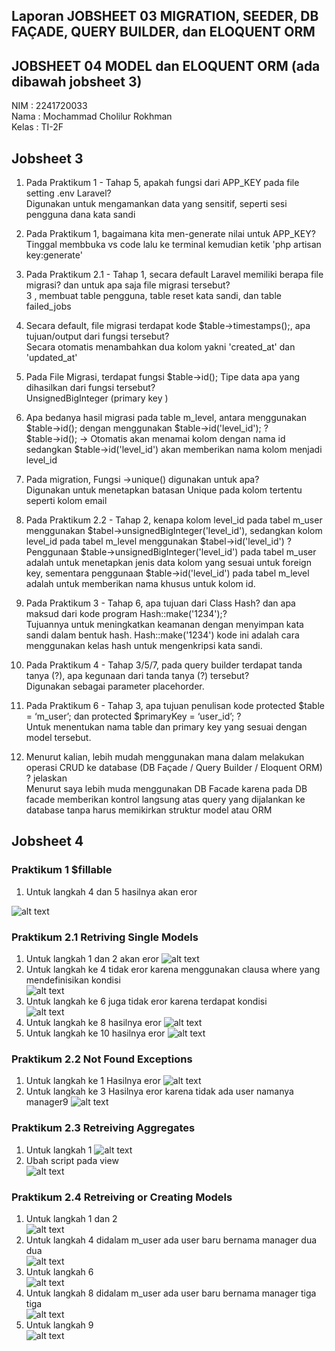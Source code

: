 
## Laporan JOBSHEET 03 MIGRATION, SEEDER, DB FAÇADE, QUERY BUILDER, dan ELOQUENT ORM

## JOBSHEET 04 MODEL dan ELOQUENT ORM (ada dibawah jobsheet 3)


NIM : 2241720033 <br>
Nama : Mochammad Cholilur Rokhman <br>
Kelas : TI-2F

## Jobsheet 3

1. Pada Praktikum 1 - Tahap 5, apakah fungsi dari APP_KEY pada file setting .env Laravel? <br>
   Digunakan untuk mengamankan data yang sensitif, seperti sesi pengguna dana kata sandi

2. Pada Praktikum 1, bagaimana kita men-generate nilai untuk APP_KEY? <br>
    Tinggal membbuka vs code lalu ke terminal kemudian ketik 'php artisan key:generate'

3. Pada Praktikum 2.1 - Tahap 1, secara default Laravel memiliki berapa file migrasi? dan untuk apa saja file migrasi tersebut? <br>
    3 , membuat table pengguna, table reset kata sandi, dan table failed_jobs

4. Secara default, file migrasi terdapat kode $table->timestamps();, apa tujuan/output dari fungsi tersebut? <br>
    Secara otomatis menambahkan dua kolom yakni 'created_at' dan 'updated_at'

5. Pada File Migrasi, terdapat fungsi $table->id(); Tipe data apa yang dihasilkan dari fungsi tersebut? <br>
    UnsignedBigInteger (primary key
    )
6. Apa bedanya hasil migrasi pada table m_level, antara menggunakan $table->id(); dengan menggunakan $table->id('level_id'); ? <br>
    $table->id(); -> Otomatis akan menamai kolom dengan nama id
    sedangkan $table->id('level_id') akan memberikan nama kolom menjadi level_id

7. Pada migration, Fungsi ->unique() digunakan untuk apa? <br>
    Digunakan untuk menetapkan batasan Unique pada kolom tertentu seperti kolom email

8. Pada Praktikum 2.2 - Tahap 2, kenapa kolom level_id pada tabel m_user
   menggunakan $tabel->unsignedBigInteger('level_id'), sedangkan kolom level_id pada tabel m_level menggunakan $tabel->id('level_id') ? <br>
   Penggunaan $table->unsignedBigInteger('level_id') pada tabel m_user adalah untuk menetapkan jenis data kolom yang sesuai untuk foreign key, sementara penggunaan $table->id('level_id') pada tabel m_level adalah untuk memberikan nama khusus untuk kolom id.

9. Pada Praktikum 3 - Tahap 6, apa tujuan dari Class Hash? dan apa maksud dari kode program Hash::make('1234');? <br>
    Tujuannya untuk meningkatkan keamanan dengan menyimpan kata sandi dalam bentuk hash.
    Hash::make('1234') kode ini adalah cara menggunakan kelas hash untuk mengenkripsi kata sandi.

10. Pada Praktikum 4 - Tahap 3/5/7, pada query builder terdapat tanda tanya (?), apa kegunaan dari tanda tanya (?) tersebut? <br>
    Digunakan sebagai parameter placehorder.

11. Pada Praktikum 6 - Tahap 3, apa tujuan penulisan kode protected $table = ‘m_user’; dan protected $primaryKey = ‘user_id’; ? <br>
    Untuk menentukan nama table dan primary key yang sesuai dengan model tersebut.
12. Menurut kalian, lebih mudah menggunakan mana dalam melakukan operasi CRUD ke database (DB Façade / Query Builder / Eloquent ORM) ? jelaskan <br>
    Menurut saya lebih muda menggunakan DB Facade karena pada DB facade 
    memberikan kontrol langsung atas query yang dijalankan ke database tanpa harus memikirkan struktur model atau ORM


## Jobsheet 4
### Praktikum 1 $fillable

1. Untuk langkah 4 dan 5 hasilnya akan eror

![alt text](image.png)

### Praktikum 2.1 Retriving Single Models

1. Untuk langkah 1 dan 2 akan eror
![alt text](image-1.png)
2. Untuk langkah ke 4 tidak eror karena menggunakan clausa where yang mendefinisikan kondisi <br>
![alt text](image-2.png)
3. Untuk langkah ke 6 juga tidak eror karena terdapat kondisi <br>
![alt text](image-3.png)
4. Untuk langkah ke 8 hasilnya eror
![alt text](image-4.png)
5. Untuk langkah ke 10 hasilnya eror
![alt text](image-5.png)

### Praktikum 2.2 Not Found Exceptions

1. Untuk langkah ke 1 Hasilnya eror
![alt text](image-6.png)
2. Untuk langkah ke 3 Hasilnya eror karena tidak ada user namanya manager9
![alt text](image-7.png)

### Praktikum  2.3 Retreiving Aggregates

1. Untuk langkah 1
![alt text](image-8.png)
2. Ubah script pada view <br>
![alt text](image-9.png)

### Praktikum 2.4 Retreiving or Creating Models

1. Untuk langkah 1 dan 2  <br>
![alt text](image-10.png)
2. Untuk langkah 4 didalam m_user ada user baru bernama manager dua dua <br>
![alt text](image-11.png)
3. Untuk langkah 6 <br>
![alt text](image-10.png)
4. Untuk langkah 8 didalam m_user ada user baru bernama manager tiga tiga <br>
![alt text](image-12.png)
5. Untuk langkah 9 <br>
![alt text](image-12.png)

